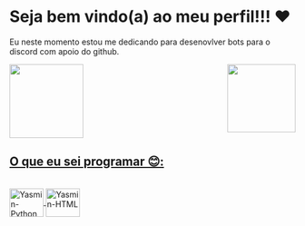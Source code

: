 <h1>Seja bem vindo(a) ao meu perfil!!! ❤️</h1>

Eu neste momento estou me dedicando para desenovlver bots para o discord com apoio do github.

<div>
<a href="https://github.com/YasminBot">
<img height="130cm" src="https://github-readme-stats.vercel.app/api?username=YasminBot&show_icons=true&theme=outrun&include_all_comits=true&count_private=true"/>
<img align="right" height="120cm" src="https://github-readme-stats.vercel.app/api/top-langs/?username=YasminBot&layout=compact&langs_count=16&theme=outrun" />
  </div>

<h2>O que eu sei programar 😊: </h2>

<div style="display: inline_block"><br>
<img align="center" alt="Yasmin-Python" height="50" width="60" src="https://cdn.jsdelivr.net/gh/devicons/devicon/icons/python/python-original.svg"/>
<img align="center" alt="Yasmin-HTML" height="50" width="60" src="https://cdn.jsdelivr.net/gh/devicons/devicon/icons/html5/html5-original.svg"/>
</div>
